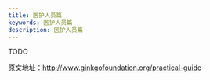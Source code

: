 ```yaml
---
title: 医护人员篇
keywords: 医护人员篇
description: 医护人员篇
---
```



TODO






















原文地址：http://www.ginkgofoundation.org/practical-guide
